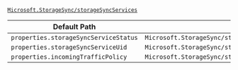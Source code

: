 [`Microsoft.StorageSync/storageSyncServices`](https://docs.microsoft.com/en-us/azure/templates/microsoft.storagesync/storagesyncservices)

| Default Path | Alias |
|---|---|
| `properties.storageSyncServiceStatus` | `Microsoft.StorageSync/storageSyncServices/storageSyncServiceStatus` |
| `properties.storageSyncServiceUid` | `Microsoft.StorageSync/storageSyncServices/storageSyncServiceUid` |
| `properties.incomingTrafficPolicy` | `Microsoft.StorageSync/storageSyncServices/incomingTrafficPolicy` |


